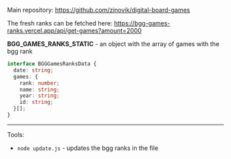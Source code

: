 Main repository: https://github.com/zinovik/digital-board-games

The fresh ranks can be fetched here: https://bgg-games-ranks.vercel.app/api/get-games?amount=2000

**BGG_GAMES_RANKS_STATIC** - an object with the array of games with the bgg rank

```typescript
interface BGGGamesRanksData {
  date: string;
  games: {
    rank: number;
    name: string;
    year: string;
    id: string;
  }[];
}
```

---

Tools:

- `node update.js` - updates the bgg ranks in the file
